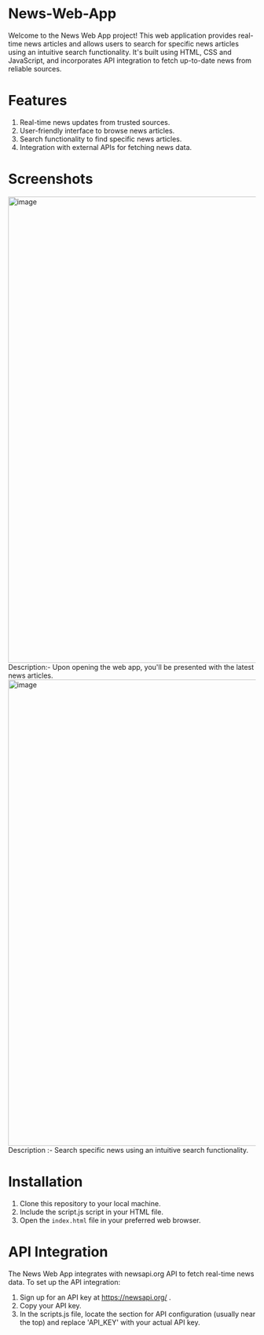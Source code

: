 # News-Web-App
Welcome to the News Web App project! This web application provides real-time news articles and allows users to search for specific news articles using an intuitive search functionality. It's built using HTML, CSS and JavaScript, and incorporates API integration to fetch up-to-date news from reliable sources.

# Features
1. Real-time news updates from trusted sources.
2. User-friendly interface to browse news articles.
3. Search functionality to find specific news articles.
4. Integration with external APIs for fetching news data.

# Screenshots
<img width="950" alt="image" src="https://github.com/Dhananjay-Singh1/News-Web-App/assets/140902867/8fff5bbe-a983-4dbb-8efd-baa1c86f1fce">
Description:- Upon opening the web app, you'll be presented with the latest news articles.

<img width="950" alt="image" src="https://github.com/Dhananjay-Singh1/News-Web-App/assets/140902867/7c7a2e4d-17db-4fd3-8ebd-d76c3dadd4a8">
Description :- Search specific news using  an intuitive search functionality.

# Installation
1. Clone this repository to your local machine.
2. Include the script.js script in your HTML file.
3. Open the `index.html` file in your preferred web browser.

# API Integration
The News Web App integrates with newsapi.org API to fetch real-time news data. To set up the API integration:
1. Sign up for an API key at https://newsapi.org/ .
2. Copy your API key.
3. In the scripts.js file, locate the section for API configuration (usually near the top) and replace 'API_KEY' with your actual API key.



